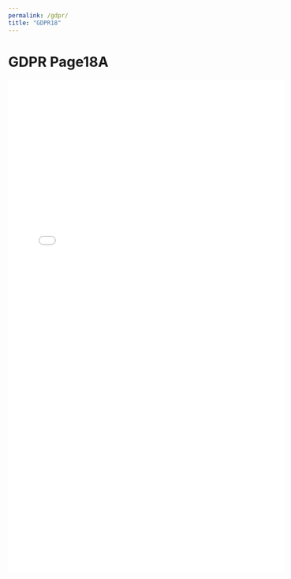 ```yaml
---
permalink: /gdpr/
title: "GDPR18"
---
```



# GDPR Page18A

<iframe width="560" height="1000" src="gdprcollapse" frameborder="0" gesture="media" allow="encrypted-media" allowfullscreen></iframe>

